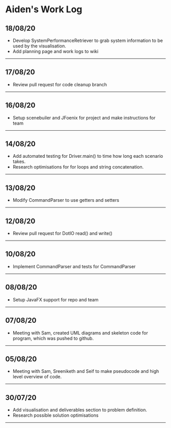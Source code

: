 # Aiden's Work Log

## 18/08/20

-   Develop SystemPerformanceRetriever to grab system information to be used by the visualisation.
-   Add planning page and work logs to wiki

---

## 17/08/20

-   Review pull request for code cleanup branch

---

## 16/08/20

-   Setup scenebuiler and JFoenix for project and make instructions for team

---

## 14/08/20

-   Add automated testing for Driver.main() to time how long each scenario takes.
-   Research optimisations for for loops and string concatenation.

---

## 13/08/20

-   Modify CommandParser to use getters and setters

---

## 12/08/20

-   Review pull request for DotIO read() and write()

---

## 10/08/20

-   Implement CommandParser and tests for CommandParser

---

## 08/08/20

-   Setup JavaFX support for repo and team

---

## 07/08/20

-   Meeting with Sam, created UML diagrams and skeleton code for program, which was pushed to github.

---

## 05/08/20

-   Meeting with Sam, Sreeniketh and Seif to make pseudocode and high level overview of code.

---

## 30/07/20

-   Add visualisation and deliverables section to problem definition.
-   Research possible solution optimisations

---
